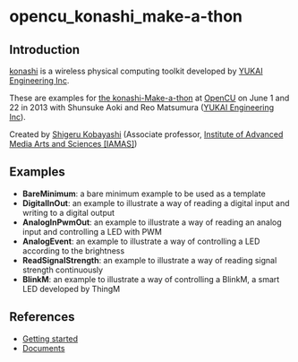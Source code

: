 opencu_konashi_make-a-thon
==========================

## Introduction

[konashi](http://konashi.ux-xu.com/) is a wireless physical computing toolkit developed by [YUKAI Engineering Inc](http://www.ux-xu.com/).

These are examples for [the konashi-Make-a-thon](http://www.opencu.com/2013/05/konashi-make-a-thon/) at [OpenCU](http://www.opencu.com/) on June 1 and 22 in 2013 with Shunsuke Aoki and Reo Matsumura ([YUKAI Engineering Inc](http://www.ux-xu.com/)).

Created by [Shigeru Kobayashi](https://www.facebook.com/yapan.org) (Associate professor, [Institute of Advanced Media Arts and Sciences [IAMAS]](http://www.iamas.ac.jp/))

## Examples

* **BareMinimum**: a bare minimum example to be used as a template
* **DigitalInOut**: an example to illustrate a way of reading a digital input and writing to a digital output
* **AnalogInPwmOut**: an example to illustrate a way of reading an analog input and controlling a LED with PWM
* **AnalogEvent**: an example to illustrate a way of controlling a LED according to the brightness
* **ReadSignalStrength**: an example to illustrate a way of reading signal strength continuously
* **BlinkM**: an example to illustrate a way of controlling a BlinkM, a smart LED developed by ThingM

## References

* [Getting started](http://konashi.ux-xu.com/getting_started/)
* [Documents](http://konashi.ux-xu.com/documents/)
